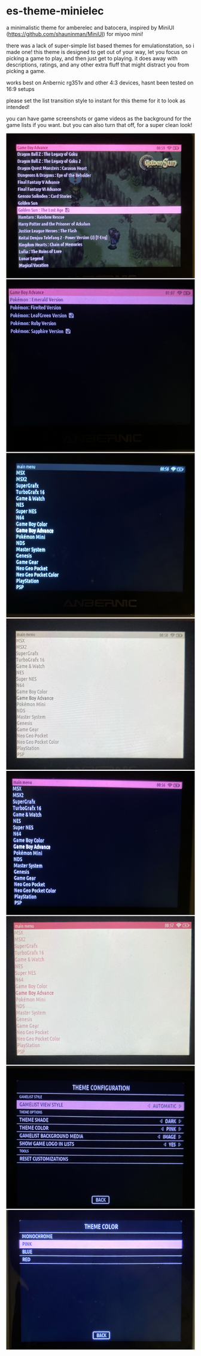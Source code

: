 # es-theme-minielec
a minimalistic theme for amberelec and batocera, inspired by MiniUI (https://github.com/shauninman/MiniUI) for miyoo mini!

there was a lack of super-simple list based themes for emulationstation, so i made one! this theme is designed to get out of your way, let you focus on picking a game to play, and then just get to playing. it does away with descriptions, ratings, and any other extra fluff that might distract you from picking a game. 

works best on Anbernic rg351v and other 4:3 devices, hasnt been tested on 16:9 setups

please set the list transition style to instant for this theme for it to look as intended!

you can have game screenshots or game videos as the background for the game lists if you want. but you can also turn that off, for a super clean look!

![](screenshots/minielec_gamelist.png)
![](screenshots/minielec_gamelist2.png)
![](screenshots/minielec_dark_monochrome.png)
![](screenshots/minielec_light_monochrome.png)
![](screenshots/minielec_dark_pink.png)
![](screenshots/minielec_light_pink.png)
![](screenshots/minielec_settings.png)
![](screenshots/minielec_colors.png)
